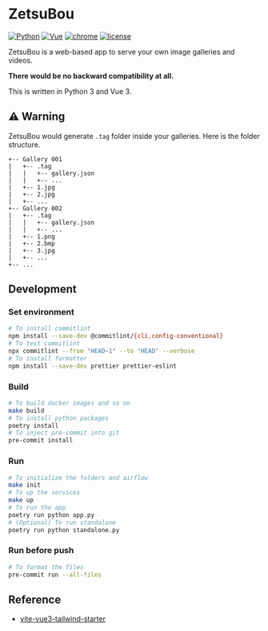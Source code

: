 # ZetsuBou

[![Python](https://img.shields.io/badge/Python-3.8-yellow.svg)](https://www.python.org/downloads/release/python-3811/)
[![Vue](https://img.shields.io/badge/Vue-3.0.11-yellow.svg)](https://v3.vuejs.org/)
[![chrome](https://img.shields.io/badge/Chrome-92.0.4515.107-yellow.svg)](https://www.google.com/intl/en_us/chrome/)
[![license](https://img.shields.io/badge/License-MIT-yellow.svg)](https://www.google.com/intl/en_us/chrome/)

ZetsuBou is a web-based app to serve your own image galleries and videos.

**There would be no backward compatibility at all.**

This is written in Python 3 and Vue 3.

## ⚠️ Warning

ZetsuBou would generate `.tag` folder inside your galleries. Here is the folder structure.

```text
+-- Gallery 001
|   +-- .tag
|   |   +-- gallery.json
|   |   +-- ...
|   +-- 1.jpg
|   +-- 2.jpg
|   +-- ...
+-- Gallery 002
|   +-- .tag
|   |   +-- gallery.json
|   |   +-- ...
|   +-- 1.png
|   +-- 2.bmp
|   +-- 3.jpg
|   +-- ...
+-- ...
```

## Development

### Set environment

```bash
# To install commitlint
npm install --save-dev @commitlint/{cli,config-conventional}
# To test commitlint
npx commitlint --from "HEAD~1" --to "HEAD" --verbose
# To install formatter
npm install --save-dev prettier prettier-eslint
```

### Build

```bash
# To build docker images and so on
make build
# To install python packages
poetry install
# To inject pre-commit into git
pre-commit install
```

### Run

```bash
# To initialize the folders and airflow
make init
# To up the services
make up
# To run the app
poetry run python app.py
# (Optional) To run standalone
poetry run python standalone.py
```

### Run before push

```bash
# To format the files
pre-commit run --all-files
```

## Reference

- [vite-vue3-tailwind-starter](https://github.com/web2033/vite-vue3-tailwind-starter)
